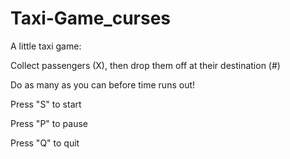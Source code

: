 # Taxi-Game_curses
A little taxi game:


Collect passengers (X), then drop them off at their destination (#)


Do as many as you can before time runs out!


Press "S" to start

Press "P" to pause

Press "Q" to quit

